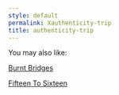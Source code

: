 ```yaml
---
style: default
permalink: Xauthenticity-trip
title: authenticity-trip
---
```

You may also like:

[Burnt Bridges](http://scp-wiki.net/burnt-bridges)

[Fifteen To Sixteen](http://scp-wiki.net/fifteen-to-sixteen)
